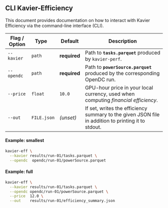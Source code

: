 ## CLI Kavier-Efficiency

This document provides documentation on how to interact with Kavier Efficiency via the command-line interface (CLI).

| Flag / Option | Type&nbsp;&nbsp;&nbsp; | Default | Description |
|---------------|-----------------|---------|-------------|
| `--kavier` | `path` | **required** | Path to **`tasks.parquet`** produced by `kavier-perf`. |
| `--opendc` | `path` | **required** | Path to **`powerSource.parquet`** produced by the corresponding OpenDC run. |
| `--price` | `float` | `10.0` | GPU-hour price in your local currency, used when computing *financial efficiency*. |
| `--out` | `FILE.json` | _(unset)_ | If set, writes the efficiency summary to the given JSON file in addition to printing it to stdout. |


#### Example: smallest

```bash
kavier-eff \
  --kavier results/run-01/tasks.parquet \
  --opendc  opendc/run-01/powerSource.parquet
```

#### Example: full
```bash
kavier-eff \
  --kavier results/run-01/tasks.parquet \
  --opendc opendc/run-01/powerSource.parquet \
  --price  12.0 \
  --out    results/run-01/efficiency_summary.json
```
